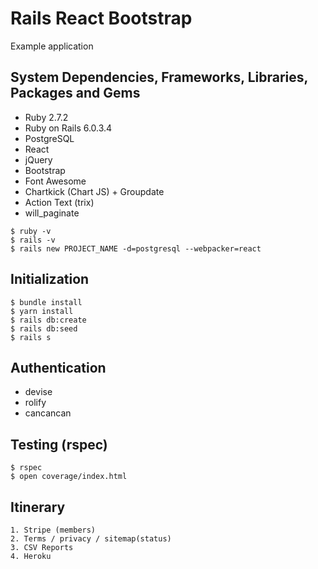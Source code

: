 # Rails React Bootstrap

Example application


## System Dependencies, Frameworks, Libraries, Packages and Gems

* Ruby 2.7.2
* Ruby on Rails 6.0.3.4
* PostgreSQL
* React
* jQuery
* Bootstrap
* Font Awesome
* Chartkick (Chart JS) + Groupdate
* Action Text (trix)
* will_paginate
```
$ ruby -v
$ rails -v
$ rails new PROJECT_NAME -d=postgresql --webpacker=react
```


## Initialization

```
$ bundle install
$ yarn install
$ rails db:create
$ rails db:seed
$ rails s
```


## Authentication

* devise
* rolify
* cancancan


## Testing (rspec)

```
$ rspec
$ open coverage/index.html
```


## Itinerary

```
1. Stripe (members)
2. Terms / privacy / sitemap(status)
3. CSV Reports
4. Heroku
```
